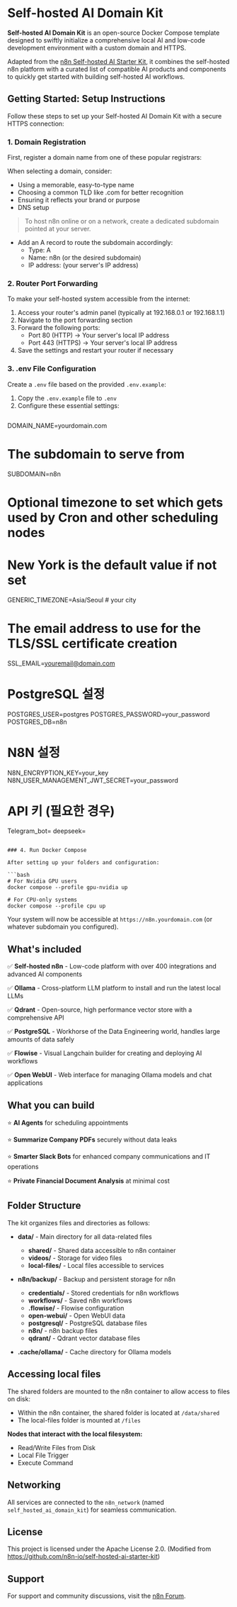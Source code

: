 # Self-hosted AI Domain Kit

**Self-hosted AI Domain Kit** is an open-source Docker Compose template designed to swiftly initialize a comprehensive local AI and low-code development environment with a custom domain and HTTPS.

Adapted from the [n8n Self-hosted AI Starter Kit](https://github.com/n8n-io/self-hosted-ai-starter-kit), it combines the self-hosted n8n platform with a curated list of compatible AI products and components to quickly get started with building self-hosted AI workflows.

## Getting Started: Setup Instructions

Follow these steps to set up your Self-hosted AI Domain Kit with a secure HTTPS connection:

### 1. Domain Registration

First, register a domain name from one of these popular registrars:

When selecting a domain, consider:
- Using a memorable, easy-to-type name
- Choosing a common TLD like .com for better recognition
- Ensuring it reflects your brand or purpose
- DNS setup
> To host n8n online or on a network, create a dedicated subdomain pointed at your server.
  - Add an A record to route the subdomain accordingly:
    - Type: A
    - Name: n8n (or the desired subdomain)
    - IP address: (your server's IP address)

### 2. Router Port Forwarding

To make your self-hosted system accessible from the internet:

1. Access your router's admin panel (typically at 192.168.0.1 or 192.168.1.1)
2. Navigate to the port forwarding section
3. Forward the following ports:
   - Port 80 (HTTP) → Your server's local IP address
   - Port 443 (HTTPS) → Your server's local IP address
4. Save the settings and restart your router if necessary

### 3. .env File Configuration

Create a `.env` file based on the provided `.env.example`:

1. Copy the `.env.example` file to `.env`
2. Configure these essential settings:
   ```
  DOMAIN_NAME=yourdomain.com

  # The subdomain to serve from
  SUBDOMAIN=n8n

  # Optional timezone to set which gets used by Cron and other scheduling nodes
  # New York is the default value if not set
  GENERIC_TIMEZONE=Asia/Seoul # your city

  # The email address to use for the TLS/SSL certificate creation
  SSL_EMAIL=youremail@domain.com

  # PostgreSQL 설정
  POSTGRES_USER=postgres
  POSTGRES_PASSWORD=your_password
  POSTGRES_DB=n8n

  # N8N 설정
  N8N_ENCRYPTION_KEY=your_key
  N8N_USER_MANAGEMENT_JWT_SECRET=your_password

  # API 키 (필요한 경우)
  Telegram_bot=
  deepseek=
   ```

### 4. Run Docker Compose

After setting up your folders and configuration:

```bash
# For Nvidia GPU users
docker compose --profile gpu-nvidia up

# For CPU-only systems
docker compose --profile cpu up
```

Your system will now be accessible at `https://n8n.yourdomain.com` (or whatever subdomain you configured).

## What's included

✅ **Self-hosted n8n** - Low-code platform with over 400 integrations and advanced AI components

✅ **Ollama** - Cross-platform LLM platform to install and run the latest local LLMs

✅ **Qdrant** - Open-source, high performance vector store with a comprehensive API

✅ **PostgreSQL** - Workhorse of the Data Engineering world, handles large amounts of data safely

✅ **Flowise** - Visual Langchain builder for creating and deploying AI workflows

✅ **Open WebUI** - Web interface for managing Ollama models and chat applications

## What you can build

⭐️ **AI Agents** for scheduling appointments

⭐️ **Summarize Company PDFs** securely without data leaks

⭐️ **Smarter Slack Bots** for enhanced company communications and IT operations

⭐️ **Private Financial Document Analysis** at minimal cost

## Folder Structure

The kit organizes files and directories as follows:

- **data/** - Main directory for all data-related files
  - **shared/** - Shared data accessible to n8n container
  - **videos/** - Storage for video files
  - **local-files/** - Local files accessible to services

- **n8n/backup/** - Backup and persistent storage for n8n
  - **credentials/** - Stored credentials for n8n workflows
  - **workflows/** - Saved n8n workflows
  - **.flowise/** - Flowise configuration
  - **open-webui/** - Open WebUI data
  - **postgresql/** - PostgreSQL database files
  - **n8n/** - n8n backup files
  - **qdrant/** - Qdrant vector database files

- **.cache/ollama/** - Cache directory for Ollama models

## Accessing local files

The shared folders are mounted to the n8n container to allow access to files on disk:
- Within the n8n container, the shared folder is located at `/data/shared`
- The local-files folder is mounted at `/files`

**Nodes that interact with the local filesystem:**
- Read/Write Files from Disk
- Local File Trigger
- Execute Command

## Networking

All services are connected to the `n8n_network` (named `self_hosted_ai_domain_kit`) for seamless communication.

## License

This project is licensed under the Apache License 2.0.
(Modified from https://github.com/n8n-io/self-hosted-ai-starter-kit)

## Support

For support and community discussions, visit the [n8n Forum](https://community.n8n.io/). 